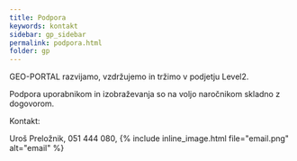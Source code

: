 ```yaml
---
title: Podpora
keywords: kontakt
sidebar: gp_sidebar
permalink: podpora.html
folder: gp
---
```


GEO-PORTAL razvijamo, vzdržujemo in tržimo v podjetju Level2.

Podpora uporabnikom in izobraževanja so na voljo naročnikom skladno z dogovorom.

Kontakt: 

Uroš Preložnik, 051 444 080, {% include inline_image.html file="email.png" alt="email" %}